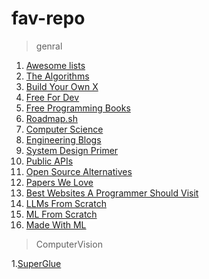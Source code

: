 # fav-repo
>genral
1. [Awesome lists](https://github.com/sindresorhus/awesome)  
2. [The Algorithms](https://github.com/thealgorithms)  
3. [Build Your Own X](https://github.com/codecrafters-io/build-your-own-x)  
4. [Free For Dev](https://github.com/ripienaar/free-for-dev)  
5. [Free Programming Books](https://github.com/EbookFoundation/free-programming-books)  
6. [Roadmap.sh](https://github.com/kamranahmedse/developer-roadmap)  
7. [Computer Science](https://github.com/ossu/computer-science)  
8. [Engineering Blogs](https://github.com/kilimchoi/engineering-blogs)  
9. [System Design Primer](https://github.com/donnemartin/system-design-primer)  
10. [Public APIs](https://github.com/public-apis/public-apis)  
11. [Open Source Alternatives](https://github.com/btw-so/open-source-alternatives)  
12. [Papers We Love](https://github.com/papers-we-love/papers-we-love)  
13. [Best Websites A Programmer Should Visit](https://github.com/sdmg15/Best-websites-a-programmer-should-visit)  
14. [LLMs From Scratch](https://github.com/rasbt/LLMs-from-scratch)  
15. [ML From Scratch](https://github.com/eriklindernoren/ML-From-Scratch)  
16. [Made With ML](https://github.com/GokuMohandas/Made-With-ML)  

>ComputerVision

1.[SuperGlue](https://github.com/magicleap/SuperGluePretrainedNetwork)
